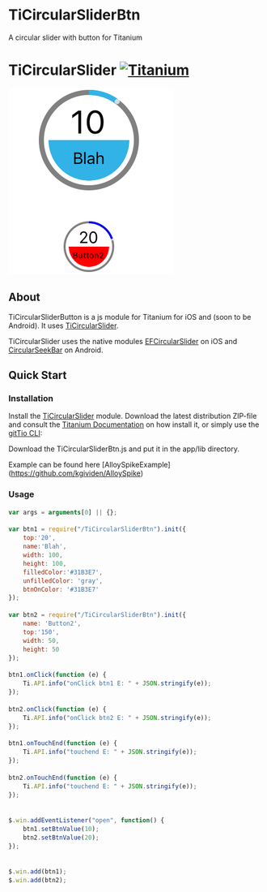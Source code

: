# TiCircularSliderBtn
A circular slider with button for Titanium
# TiCircularSlider [![Titanium](http://www-static.appcelerator.com/badges/titanium-git-badge-sq.png)](http://www.appcelerator.com/titanium/)

<img src="sample.png" />

## About
TiCircularSliderButton is a js module for Titanium for iOS and (soon to be Android). It uses
[TiCircularSlider](https://github.com/mpociot/TiCircularSlider).

TiCircularSlider uses the native modules
[EFCircularSlider](https://github.com/eliotfowler/EFCircularSlider) on iOS and [CircularSeekBar](https://github.com/RaghavSood/AndroidCircularSeekBar) on Android. 

## Quick Start

### Installation
Install the [TiCircularSlider](https://github.com/mpociot/TiCircularSlider) module.
Download the latest distribution ZIP-file and consult the [Titanium Documentation](http://docs.appcelerator.com/titanium/latest/#!/guide/Using_a_Module) on how install it, or simply use the [gitTio CLI](http://gitt.io/cli):

Download the TiCircularSliderBtn.js and put it in the app/lib directory.

Example can be found here [AlloySpikeExample] (https://github.com/kgividen/AlloySpike)

### Usage
```javascript
var args = arguments[0] || {};

var btn1 = require("/TiCircularSliderBtn").init({
	top:'20',
	name:'Blah',
	width: 100,
	height: 100,
	filledColor:'#31B3E7',
	unfilledColor: 'gray',
	btnOnColor: '#31B3E7'
});

var btn2 = require("/TiCircularSliderBtn").init({
	name: 'Button2',
	top:'150',
	width: 50,
	height: 50
});

btn1.onClick(function (e) {
	Ti.API.info("onClick btn1 E: " + JSON.stringify(e));
});

btn2.onClick(function (e) {
	Ti.API.info("onClick btn2 E: " + JSON.stringify(e));
});

btn1.onTouchEnd(function (e) {
	Ti.API.info("touchend E: " + JSON.stringify(e));
});

btn2.onTouchEnd(function (e) {
	Ti.API.info("touchend E: " + JSON.stringify(e));
});


$.win.addEventListener("open", function() {
    btn1.setBtnValue(10);
    btn2.setBtnValue(20);
});


$.win.add(btn1);
$.win.add(btn2);
```

